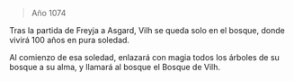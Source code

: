 > Año 1074

Tras la partida de Freyja a Asgard, Vilh se queda solo en el bosque, donde vivirá 100 años en pura soledad.

Al comienzo de esa soledad, enlazará con magia todos los árboles de su bosque a su alma, y llamará al bosque el Bosque de Vilh.